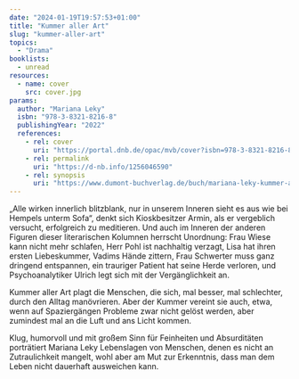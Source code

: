 ```yaml
---
date: "2024-01-19T19:57:53+01:00"
title: "Kummer aller Art"
slug: "kummer-aller-art"
topics:
  - "Drama"
booklists:
  - unread
resources:
  - name: cover
    src: cover.jpg
params:
  author: "Mariana Leky"
  isbn: "978-3-8321-8216-8"
  publishingYear: "2022"
  references:
    - rel: cover
      uri: "https://portal.dnb.de/opac/mvb/cover?isbn=978-3-8321-8216-8"
    - rel: permalink
      uri: "https://d-nb.info/1256046590"
    - rel: synopsis
      uri: "https://www.dumont-buchverlag.de/buch/mariana-leky-kummer-aller-art-9783832167233-t-5900"
---
```


„Alle wirken innerlich blitzblank, nur in unserem Inneren sieht es aus wie bei 
Hempels unterm Sofa“, denkt sich Kioskbesitzer Armin, als er vergeblich versucht, 
erfolgreich zu meditieren. Und auch im Inneren der anderen Figuren dieser 
literarischen Kolumnen herrscht Unordnung: Frau Wiese kann nicht mehr schlafen,
Herr Pohl ist nachhaltig verzagt, Lisa hat ihren ersten Liebeskummer, Vadims 
Hände zittern, Frau Schwerter muss ganz dringend entspannen, ein trauriger 
Patient hat seine Herde verloren, und Psychoanalytiker Ulrich legt sich mit der 
Vergänglichkeit an. 

Kummer aller Art plagt die Menschen, die sich, mal besser, mal schlechter, durch 
den Alltag manövrieren. Aber der Kummer vereint sie auch, etwa, wenn auf 
Spaziergängen Probleme zwar nicht gelöst werden, aber zumindest mal an die Luft 
und ans Licht kommen.

Klug, humorvoll und mit großem Sinn für Feinheiten und Absurditäten porträtiert 
Mariana Leky Lebenslagen von Menschen, denen es nicht an Zutraulichkeit mangelt, 
wohl aber am Mut zur Erkenntnis, dass man dem Leben nicht dauerhaft ausweichen 
kann.

